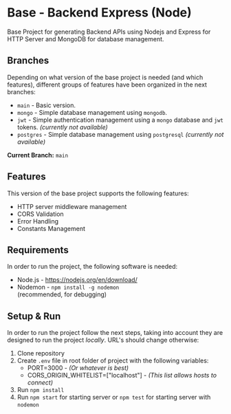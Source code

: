 # Base - Backend Express (Node)
Base Project for generating Backend APIs using Nodejs and Express for HTTP Server and MongoDB for database management.

## Branches
Depending on what version of the base project is needed (and which features), different groups of features have been organized in the next branches:
- `main` - Basic version.
- `mongo` - Simple database management using `mongodb`.
- `jwt` - Simple authentication management using a `mongo` database and `jwt` tokens. *(currently not available)*
- `postgres` - Simple database management using `postgresql` *(currently not available)*

**Current Branch:** `main`

## Features
This version of the base project supports the following features:
- HTTP server middleware management
- CORS Validation
- Error Handling
- Constants Management

## Requirements
In order to run the project, the following software is needed:
- Node.js - https://nodejs.org/en/download/
- Nodemon - `npm install -g nodemon` <br>
(recommended, for debugging)

## Setup & Run
In order to run the project follow the next steps, taking into account they are designed to run the project *locally*. URL's should change otherwise:
1. Clone repository
2. Create `.env` file in root folder of project with the following variables:
    - PORT=3000 - *(Or whatever is best)*
    - CORS_ORIGIN_WHITELIST=["localhost"] - *(This list allows hosts to connect)*
3. Run `npm install`
4. Run `npm start` for starting server or `npm test` for starting server with `nodemon`


